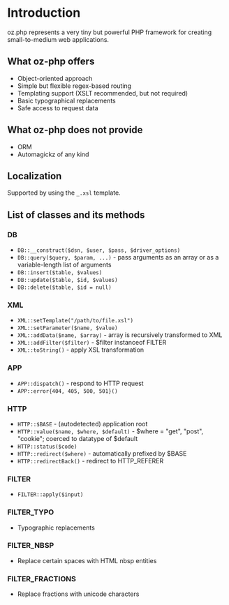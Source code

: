 

# Introduction #

oz.php represents a very tiny but powerful PHP framework for creating small-to-medium web applications.

## What oz-php offers ##

  * Object-oriented approach
  * Simple but flexible regex-based routing
  * Templating support (XSLT recommended, but not required)
  * Basic typographical replacements
  * Safe access to request data

## What oz-php does not provide ##

  * ORM
  * Automagickz of any kind

## Localization ##

Supported by using the `_.xsl` template.

## List of classes and its methods ##

### DB ###
  * `DB::__construct($dsn, $user, $pass, $driver_options)`
  * `DB::query($query, $param, ...)` - pass arguments as an array or as a variable-length list of arguments
  * `DB::insert($table, $values)`
  * `DB::update($table, $id, $values)`
  * `DB::delete($table, $id = null)`

### XML ###
  * `XML::setTemplate("/path/to/file.xsl")`
  * `XML::setParameter($name, $value)`
  * `XML::addData($name, $array)` - array is recursively transformed to XML
  * `XML::addFilter($filter)` - $filter instanceof FILTER
  * `XML::toString()` - apply XSL transformation

### APP ###
  * `APP::dispatch()` - respond to HTTP request
  * `APP::error{404, 405, 500, 501}()`

### HTTP ###
  * `HTTP::$BASE` - (autodetected) application root
  * `HTTP::value($name, $where, $default)` - $where = "get", "post", "cookie"; coerced to datatype of $default
  * `HTTP::status($code)`
  * `HTTP::redirect($where)` - automatically prefixed by $BASE
  * `HTTP::redirectBack()` - redirect to HTTP\_REFERER

### FILTER ###
  * `FILTER::apply($input)`

### FILTER\_TYPO ###
  * Typographic replacements

### FILTER\_NBSP ###
  * Replace certain spaces with HTML nbsp entities

### FILTER\_FRACTIONS ###
  * Replace fractions with unicode characters